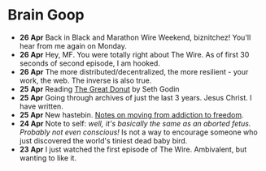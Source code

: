 Brain Goop
==========

+ **26 Apr** Back in Black and Marathon Wire Weekend, biznitchez! You'll hear from me again on Monday.
+ **26 Apr** Hey, MF. You were totally right about The Wire. As of first 30 seconds of second episode, I am hooked.
+ **26 Apr** The more distributed/decentralized, the more resilient - your work, the web. The inverse is also true.
+ **25 Apr** Reading [The Great Donut](http://hastebin.evbogue.com/jifowufuke.md) by Seth Godin
+ **25 Apr** Going through archives of just the last 3 years. Jesus Christ. I have written. 
+ **25 Apr** New hastebin. [Notes on moving from addiction to freedom](http://hastebin.gwenbell.com/vujivaxata.md).
+ **24 Apr** Note to self: _well, it's basically the same as an aborted fetus. Probably not even conscious!_ Is not a way to encourage someone who just discovered the world's tiniest dead baby bird.
+ **23 Apr** I just watched the first episode of The Wire. Ambivalent, but wanting to like it.

